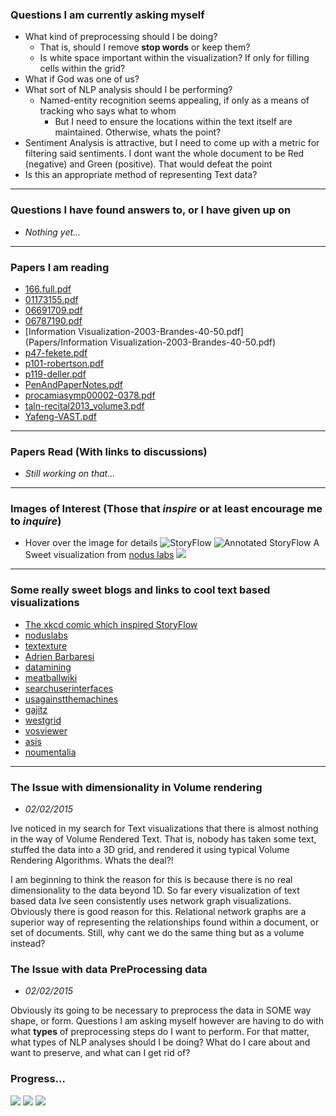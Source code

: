 
### Questions I am currently asking myself
* What kind of preprocessing should I be doing?
  - That is, should I remove **stop words** or keep them?
  - Is white space important within the visualization? If only for filling cells within the grid?
* What if God was one of us?
* What sort of NLP analysis should I be performing?
  - Named-entity recognition seems appealing, if only as a means of tracking who says what to whom
    - But I need to ensure the locations within the text itself are maintained. Otherwise, whats the point?
* Sentiment Analysis is attractive, but I need to come up with a metric for filtering said sentiments. I dont want the whole document to be Red (negative) and Green (positive). That would defeat the point
* Is this an appropriate method of representing Text data?

---
### Questions I have found answers to, or I have given up on
* _Nothing yet..._

---
### Papers I am reading
* [166.full.pdf](Papers/166.full.pdf)
* [01173155.pdf](Papers/01173155.pdf)
* [06691709.pdf](Papers/06691709.pdf)
* [06787190.pdf](Papers/06787190.pdf)
* [Information Visualization-2003-Brandes-40-50.pdf](Papers/Information Visualization-2003-Brandes-40-50.pdf)
* [p47-fekete.pdf](Papers/p47-fekete.pdf)
* [p101-robertson.pdf](Papers/p101-robertson.pdf)
* [p119-deller.pdf](Papers/p119-deller.pdf)
* [PenAndPaperNotes.pdf](Papers/PenAndPaperNotes.pdf)
* [procamiasymp00002-0378.pdf](Papers/procamiasymp00002-0378.pdf)
* [taln-recital2013_volume3.pdf](Papers/taln-recital2013_volume3.pdf)
* [Yafeng-VAST.pdf](Papers/Yafeng-VAST.pdf)

---
### Papers Read (With links to discussions)
* _Still working on that..._

---
### Images of Interest (Those that _inspire_ or at least encourage me to _inquire_)
* Hover over the image for details
![StoryFlow](Images/448767229_640.jpg)
![Annotated StoryFlow](Images/LordoftheRings_HighRes.jpg)
A Sweet visualization from [nodus labs](www.noduslabs.com)
![](Images/tumblr_ltxs699Rcq1r4u08do1_1280.jpg)

---
### Some really sweet blogs and links to cool text based visualizations
* [The xkcd comic which inspired StoryFlow](http://xkcd.com/657/large/)
* [noduslabs](http://noduslabs.com/)
* [textexture](http://textexture.com/index.php)
* [Adrien Barbaresi](http://perso.ens-lyon.fr/adrien.barbaresi/blog/?p=1157)
* [datamining](http://datamining.typepad.com/data_mining/dataviz/)
* [meatballwiki](http://meatballwiki.org/wiki/TextVisualization)
* [searchuserinterfaces](http://searchuserinterfaces.com/book/sui_ch10_visualization.html)
* [usagainstthemachines](http://usagainstthemachines.com/2011/01/26/network-visualization/)
* [gajitz](http://gajitz.com/information-city-digital-visualization-of-invisible-data-flow/)
* [westgrid](https://www.westgrid.ca/research-showcase/susan_brown)
* [vosviewer](http://www.vosviewer.com/Text-mining-and-visualization-using-VOSviewer)
* [asis](http://www.asis.org/Publications/ARIST/vol39ZhuFigures.html)
* [noumentalia](http://www.noumentalia.de/news/visual-text-analytics-using-semantic-networks-and-interactive-3d-visualization/)

---
### The Issue with dimensionality in Volume rendering
* *02/02/2015*

Ive noticed in my search for Text visualizations that there is almost nothing in
the way of Volume Rendered Text. That is, nobody has taken some text, stuffed
the data into a 3D grid, and rendered it using typical Volume Rendering
Algorithms. Whats the deal?!

I am beginning to think the reason for this is because there is no real
dimensionality to the data beyond 1D. So far every visualization of text based
data Ive seen consistently uses network graph visualizations. Obviously there is
good reason for this. Relational network graphs are a superior way of
representing the relationships found within a document, or set of documents.
Still, why cant we do the same thing but as a volume instead?

### The Issue with data PreProcessing data
* *02/02/2015*

Obviously its going to be necessary to preprocess the data in SOME way shape, or
form. Questions I am asking myself however are having to do with what **types**
of preprocessing steps do I want to perform. For that matter, what types of NLP
analyses should I be doing? What do I care about and want to preserve, and what
can I get rid of?

### Progress...
![](Progress/01.png)
![](Progress/02.png)
![](Progress/03.png)


